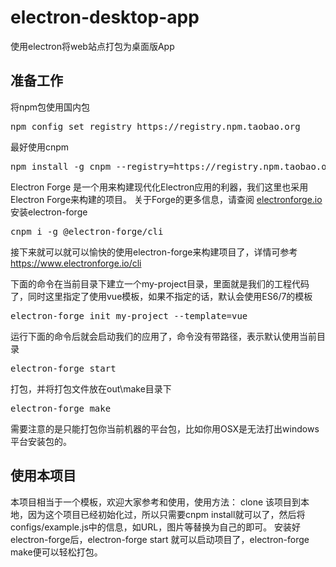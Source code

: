 # electron-desktop-app
使用electron将web站点打包为桌面版App

## 准备工作
将npm包使用国内包
<pre>
npm config set registry https://registry.npm.taobao.org
</pre>
最好使用cnpm
<pre>
npm install -g cnpm --registry=https://registry.npm.taobao.org
</pre>
Electron Forge 是一个用来构建现代化Electron应用的利器，我们这里也采用Electron Forge来构建的项目。
关于Forge的更多信息，请查阅 <a href="https://electronforge.io/">electronforge.io</a>
安装electron-forge
<pre>
cnpm i -g @electron-forge/cli
</pre>
接下来就可以就可以愉快的使用electron-forge来构建项目了，详情可参考 
https://www.electronforge.io/cli

下面的命令在当前目录下建立一个my-project目录，里面就是我们的工程代码了，同时这里指定了使用vue模板，如果不指定的话，默认会使用ES6/7的模板
<pre>
electron-forge init my-project --template=vue
</pre>
运行下面的命令后就会启动我们的应用了，命令没有带路径，表示默认使用当前目录
<pre>
electron-forge start
</pre>
打包，并将打包文件放在out\make目录下
<pre>
electron-forge make
</pre>
需要注意的是只能打包你当前机器的平台包，比如你用OSX是无法打出windows平台安装包的。
## 使用本项目
本项目相当于一个模板，欢迎大家参考和使用，使用方法：
clone 该项目到本地，因为这个项目已经初始化过，所以只需要cnpm install就可以了，然后将configs/example.js中的信息，如URL，图片等替换为自己的即可。
安装好electron-forge后，electron-forge start 就可以启动项目了，electron-forge make便可以轻松打包。
